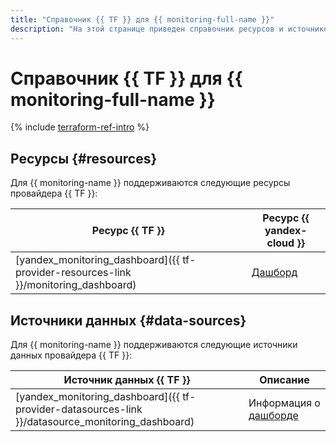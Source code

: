 ```yaml
---
title: "Справочник {{ TF }} для {{ monitoring-full-name }}"
description: "На этой странице приведен справочник ресурсов и источников данных провайдера {{ TF }}, которые поддерживаются для сервиса {{ monitoring-name }}."
---
```


# Справочник {{ TF }} для {{ monitoring-full-name }}

{% include [terraform-ref-intro](../_includes/terraform-ref-intro.md) %}

## Ресурсы {#resources}

Для {{ monitoring-name }} поддерживаются следующие ресурсы провайдера {{ TF }}:

| **Ресурс {{ TF }}** | **Ресурс {{ yandex-cloud }}** |
| --- | --- |
| [yandex_monitoring_dashboard]({{ tf-provider-resources-link }}/monitoring_dashboard) | [Дашборд](./concepts/visualization/dashboard.md) |

## Источники данных {#data-sources}

Для {{ monitoring-name }} поддерживаются следующие источники данных провайдера {{ TF }}:

| **Источник данных {{ TF }}** | **Описание** |
| --- | --- |
| [yandex_monitoring_dashboard]({{ tf-provider-datasources-link }}/datasource_monitoring_dashboard) | Информация о [дашборде](./concepts/visualization/dashboard.md) |